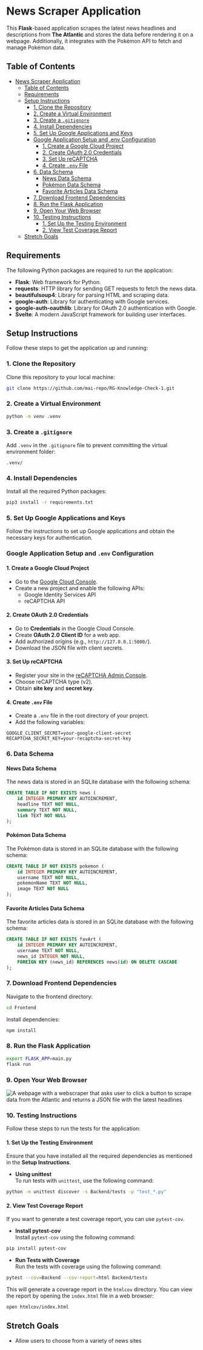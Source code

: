 
# News Scraper Application

This **Flask**-based application scrapes the latest news headlines and descriptions from **The Atlantic** and stores the data before rendering it on a webpage. Additionally, it integrates with the Pokémon API to fetch and manage Pokémon data.

## Table of Contents
- [News Scraper Application](#news-scraper-application)
  - [Table of Contents](#table-of-contents)
  - [Requirements](#requirements)
  - [Setup Instructions](#setup-instructions)
    - [1. Clone the Repository](#1-clone-the-repository)
    - [2. Create a Virtual Environment](#2-create-a-virtual-environment)
    - [3. Create a `.gitignore`](#3-create-a-gitignore)
    - [4. Install Dependencies](#4-install-dependencies)
    - [5. Set Up Google Applications and Keys](#5-set-up-google-applications-and-keys)
    - [Google Application Setup and .env Configuration](#google-application-setup-and-env-configuration)
      - [1. Create a Google Cloud Project](#1-create-a-google-cloud-project)
      - [2. Create OAuth 2.0 Credentials](#2-create-oauth-20-credentials)
      - [3. Set Up reCAPTCHA](#3-set-up-recaptcha)
      - [4. Create `.env` File](#4-create-env-file)
    - [6. Data Schema](#6-data-schema)
        - [News Data Schema](#news-data-schema)
        - [Pokémon Data Schema](#pokémon-data-schema)
        - [Favorite Articles Data Schema](#favorite-articles-data-schema)
    - [7. Download Frontend Dependencies](#7-download-frontend-dependencies)
    - [8. Run the Flask Application](#8-run-the-flask-application)
    - [9. Open Your Web Browser](#9-open-your-web-browser)
    - [10. Testing Instructions](#10-testing-instructions)
      - [1. Set Up the Testing Environment](#1-set-up-the-testing-environment)
      - [2. View Test Coverage Report](#2-view-test-coverage-report)
  - [Stretch Goals](#stretch-goals)

## Requirements

The following Python packages are required to run the application:
- **Flask**: Web framework for Python.
- **requests**: HTTP library for sending GET requests to fetch the news data.
- **beautifulsoup4**: Library for parsing HTML and scraping data.
- **google-auth**: Library for authenticating with Google services.
- **google-auth-oauthlib**: Library for OAuth 2.0 authentication with Google.
- **Svelte**: A modern JavaScript framework for building user interfaces.

## Setup Instructions

Follow these steps to get the application up and running:

### 1. Clone the Repository

Clone this repository to your local machine:

```bash
git clone https://github.com/mai-repo/RG-Knowledge-Check-1.git
```

### 2. Create a Virtual Environment

```bash
python -m venv .venv
```

### 3. Create a `.gitignore`

Add `.venv` in the `.gitignore` file to prevent committing the virtual environment folder:

```plaintext
.venv/
```

### 4. Install Dependencies

Install all the required Python packages:

```bash
pip3 install -r requirements.txt
```

### 5. Set Up Google Applications and Keys

Follow the instructions to set up Google applications and obtain the necessary keys for authentication.

### Google Application Setup and `.env` Configuration

#### 1. Create a Google Cloud Project
- Go to the [Google Cloud Console](https://console.cloud.google.com/).
- Create a new project and enable the following APIs:
  - Google Identity Services API
  - reCAPTCHA API

#### 2. Create OAuth 2.0 Credentials
- Go to **Credentials** in the Google Cloud Console.
- Create **OAuth 2.0 Client ID** for a web app.
- Add authorized origins (e.g., `http://127.0.0.1:5000/`).
- Download the JSON file with client secrets.

#### 3. Set Up reCAPTCHA
- Register your site in the [reCAPTCHA Admin Console](https://www.google.com/recaptcha/admin).
- Choose reCAPTCHA type (v2).
- Obtain **site key** and **secret key**.

#### 4. Create `.env` File
- Create a `.env` file in the root directory of your project.
- Add the following variables:

```env
GOOGLE_CLIENT_SECRET=your-google-client-secret
RECAPTCHA_SECRET_KEY=your-recaptcha-secret-key
```

### 6. Data Schema

#### News Data Schema
The news data is stored in an SQLite database with the following schema:

```sql
CREATE TABLE IF NOT EXISTS news (
    id INTEGER PRIMARY KEY AUTOINCREMENT,
    headline TEXT NOT NULL,
    summary TEXT NOT NULL,
    link TEXT NOT NULL
);
```

#### Pokémon Data Schema
The Pokémon data is stored in an SQLite database with the following schema:

```sql
CREATE TABLE IF NOT EXISTS pokemon (
    id INTEGER PRIMARY KEY AUTOINCREMENT,
    username TEXT NOT NULL,
    pokemonName TEXT NOT NULL,
    image TEXT NOT NULL
);
```

#### Favorite Articles Data Schema
The favorite articles data is stored in an SQLite database with the following schema:

```sql
CREATE TABLE IF NOT EXISTS favArt (
    id INTEGER PRIMARY KEY AUTOINCREMENT,
    username TEXT NOT NULL,
    news_id INTEGER NOT NULL,
    FOREIGN KEY (news_id) REFERENCES news(id) ON DELETE CASCADE
);
```

### 7. Download Frontend Dependencies

Navigate to the frontend directory:

```bash
cd Frontend
```

Install dependencies:

```bash
npm install
```

### 8. Run the Flask Application

```bash
export FLASK_APP=main.py
flask run
```

### 9. Open Your Web Browser
![A webpage with a webscraper that asks user to click a button to scrape data from the Atlantic and returns a JSON file with the latest headlines](https://i.imgflip.com/9iamed.gif)

### 10. Testing Instructions

Follow these steps to run the tests for the application:

#### 1. Set Up the Testing Environment

Ensure that you have installed all the required dependencies as mentioned in the **Setup Instructions**.

- **Using unittest**  
  To run tests with `unittest`, use the following command:

```bash
python -m unittest discover -s Backend/tests -p "test_*.py"
```

#### 2. View Test Coverage Report

If you want to generate a test coverage report, you can use `pytest-cov`.

- **Install pytest-cov**  
  Install `pytest-cov` using the following command:

```bash
pip install pytest-cov
```

- **Run Tests with Coverage**  
  Run the tests with coverage using the following command:

```bash
pytest --cov=Backend --cov-report=html Backend/tests
```

This will generate a coverage report in the `htmlcov` directory. You can view the report by opening the `index.html` file in a web browser:

```bash
open htmlcov/index.html
```

## Stretch Goals
- Allow users to choose from a variety of news sites
